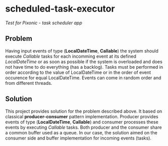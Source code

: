 # scheduled-task-executor
*Test for Pixonic - task scheduler app*
<br />

## Problem

Having input events of type (__LocalDateTime__, __Callable__) the system should execute *Callable* tasks for each incomming event at
its defined *LocalDateTime* or as soon as possible if the system is overloaded and does not have time to do everything (has a backlog).
Tasks must be performed in order according to the value of LocalDateTime or in the order of event occurence for equal LocalDateTime.
Events can come in random order and from different threads.

## Solution
This project provides solution for the problem described above. It based on classical __producer-consumer__ pattern implementation.
Producer provides events of type (__LocalDateTime__, __Callable__) and consumer processes these events by executing *Callable* tasks.
Both producer and the consumer share a common buffer used as a queue. In our case, the solution aimed on the consumer side and buffer
implementation for incoming events (tasks).
